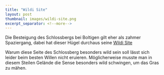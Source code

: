 ```yaml
---
title: "Wildi Site"
layout: post
thumbnail: images/wildi-site.png
excerpt_separator: <!--more-->
---
```


Die Besteigung des Schlossbergs bei Boltigen gilt eher als zahmer Spaziergang, dabei hat dieser Hügel durchaus seine [Wildi Site](https://s.geo.admin.ch/3y2xmpmofjcr)

Warum diese Seite des Schlossberg besonders wild sein soll lässt sich leider beim besten Willen nicht eruieren. Möglicherweise musste man in diesem Steilen Gelände die Sense besonders wild schwingen, um das Gras zu mähen. 

<!--more-->
